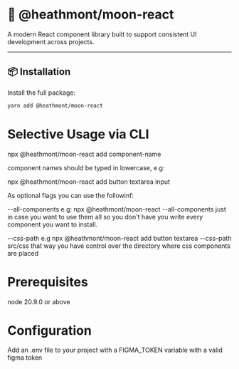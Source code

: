 # 🌙 @heathmont/moon-react

A modern React component library built to support consistent UI development across projects.

---

## 📦 Installation

Install the full package:

```bash
yarn add @heathmont/moon-react
```

# Selective Usage via CLI

npx @heathmont/moon-react add component-name

component names should be typed in lowercase, e.g:

npx @heathmont/moon-react add button textarea input

As optional flags you can use the followinf:

--all-components e.g: npx @heathmont/moon-react --all-components just in case
you want to use them all so you don't have you write every component you want to install.

--css-path e.g npx @heathmont/moon-react add button textarea --css-path src/css that way you have control over the directory where
css components are placed

# Prerequisites

node 20.9.0 or above

# Configuration

Add an .env file to your project with a FIGMA_TOKEN variable with a valid figma token
